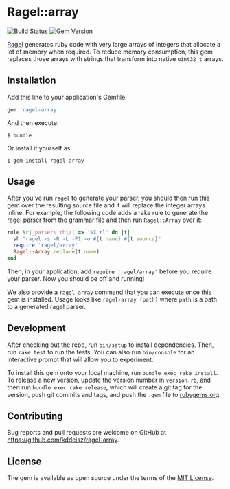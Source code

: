 # Ragel::array

[![Build Status](https://github.com/kddeisz/ragel-array/workflows/Main/badge.svg)](https://github.com/kddeisz/ragel-array/actions)
[![Gem Version](https://img.shields.io/gem/v/ragel-array.svg)](https://rubygems.org/gems/ragel-array)

[Ragel](https://www.colm.net/open-source/ragel/) generates ruby code with very large arrays of integers that allocate a lot of memory when required. To reduce memory consumption, this gem replaces those arrays with strings that transform into native `uint32_t` arrays.

## Installation

Add this line to your application's Gemfile:

```ruby
gem 'ragel-array'
```

And then execute:

    $ bundle

Or install it yourself as:

    $ gem install ragel-array

## Usage

After you've run `ragel` to generate your parser, you should then run this gem over the resulting source file and it will replace the integer arrays inline. For example, the following code adds a rake rule to generate the ragel parser from the grammar file and then run `Ragel::Array` over it:

```ruby
rule %r|_parser\.rb\z| => '%X.rl' do |t|
  sh "ragel -s -R -L -F1 -o #{t.name} #{t.source}"
  require 'ragel/array'
  Ragel::Array.replace(t.name)
end
```

Then, in your application, add `require 'ragel/array'` before you require your parser. Now you should be off and running!

We also provide a `ragel-array` command that you can execute once this gem is installed. Usage looks like `ragel-array [path]` where `path` is a path to a generated ragel parser.

## Development

After checking out the repo, run `bin/setup` to install dependencies. Then, run `rake test` to run the tests. You can also run `bin/console` for an interactive prompt that will allow you to experiment.

To install this gem onto your local machine, run `bundle exec rake install`. To release a new version, update the version number in `version.rb`, and then run `bundle exec rake release`, which will create a git tag for the version, push git commits and tags, and push the `.gem` file to [rubygems.org](https://rubygems.org).

## Contributing

Bug reports and pull requests are welcome on GitHub at https://github.com/kddeisz/ragel-array.

## License

The gem is available as open source under the terms of the [MIT License](https://opensource.org/licenses/MIT).
